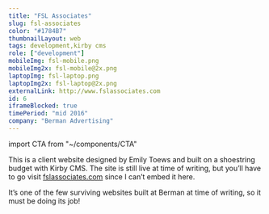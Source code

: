 ```yaml
---
title: "FSL Associates"
slug: fsl-associates
color: "#1784B7"
thumbnailLayout: web
tags: development,kirby cms
role: ["development"]
mobileImg: fsl-mobile.png
mobileImg2x: fsl-mobile@2x.png
laptopImg: fsl-laptop.png
laptopImg2x: fsl-laptop@2x.png
externalLink: http://www.fslassociates.com
id: 6
iframeBlocked: true
timePeriod: "mid 2016"
company: "Berman Advertising"
---
```


import CTA from "~/components/CTA"

This is a client website designed by Emily Toews and built on a shoestring budget with Kirby CMS. The site is still live at time of writing, but you’ll have to go visit [fslassociates.com](http://www.fslassociates.com) since I can’t embed it here.

It’s one of the few surviving websites built at Berman at time of writing, so it must be doing its job!

<CTA heading="Yo dawg, I heard you need a website" text="So let’s make you a website, and then I’ll put your website in my website so you can website while you website." />

